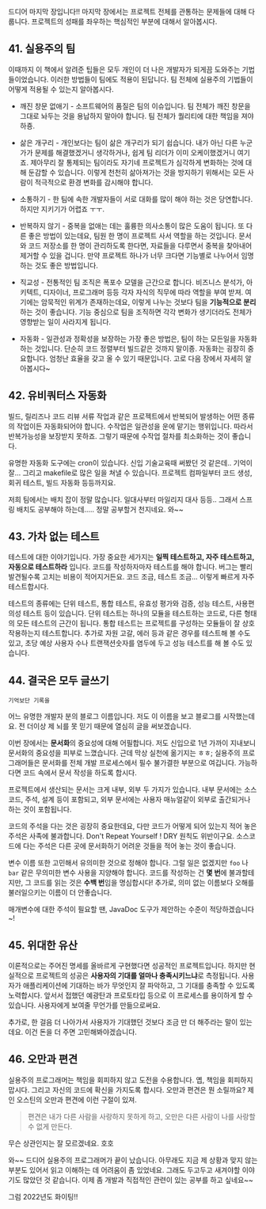 드디어 마지막 장입니다!! 마지막 장에서는 프로젝트 전체를 관통하는 문제들에 대해 다룹니다. 프로젝트의 성패를 좌우하는 핵심적인 부분에 대해서 알아봅시다. 



## 41. 실용주의 팀

이때까지 이 책에서 알려준 팁들은 모두 개인이 더 나은 개발자가 되게끔 도와주는 기법들이었습니다. 이러한 방법들이 팀에도 적용이 된답니다. 팀 전체에 실용주의 기법들이 어떻게 적용될 수 있는지 알아봅시다.



- 깨진 창문 없애기 - 소프트웨어의 품질은 팀의 이슈입니다. 팀 전체가 깨진 창문을 그대로 놔두는 것을 용납하지 말아야 합니다. 팀 전체가 퀄리티에 대한 책임을 져야 하죵.




- 삶은 개구리 - 개인보다는 팀이 삶은 개구리가 되기 쉽습니다. 내가 아닌 다른 누군가가 문제를 해결했겠거니 생각하거나, 쉽게 팀 리더가 이미 오케이했겠거니 여기죠. 제아무리 잘 통제되는 팀이라도 자기네 프로젝트가 심각하게 변화하는 것에 대해 둔감할 수 있습니다. 이렇게 천천히 삶아져가는 것을 방지하기 위해서는 모든 사람이 적극적으로 환경 변화를 감시해야 합니다.




- 소통하기 - 한 팀에 속한 개발자들이 서로 대화를 많이 해야 하는 것은 당연합니다. 하지만 지키기가 어렵죠 ㅜㅜ. 




- 반복하지 않기 - 중복을 없애는 데는 훌륭한 의사소통이 많은 도움이 됩니다. 또 다른 좋은 방법이 있는데요, 팀원 한 명이 프로젝트 사서 역할을 하는 것입니다. 문서와 코드 저장소를 한 명이 관리하도록 한다면, 자료들을 다루면서 중복을 찾아내어 제거할 수 있을 겁니다. 만약 프로젝트 하나가 너무 크다면 기능별로 나누어서 임명하는 것도 좋은 방법입니다.




- 직교성 - 전통적인 팀 조직은 폭포수 모델을 근간으로 합니다. 비즈니스 분석가, 아키텍트, 디자이너, 프로그래머 등등 각자 자식의 직무에 따라 역할을 부여 받져. 여기에는 암묵적인 위계가 존재하는데요, 이렇게 나누는 것보다 팀을 **기능적으로 분리**하는 것이 좋습니다. 기능 중심으로 팀을 조직하면 각각 변화가 생기더라도 전체가 영향받는 일이 사라지게 됩니다.




- 자동화 - 일관성과 정확성을 보장하는 가장 좋은 방법은, 팀이 하는 모든일을 자동화하는 것입니다. 단순히 코드 정렬부터 빌드같은 것까지 말이죵. 자동화는 굉장히 중요합니다. 엄청난 효율을 갖고 올 수 있기 때문입니다. 고로 다음 장에서 자세히 알아봅시다~




## 42. 유비쿼터스 자동화

빌드, 릴리즈나 코드 리뷰 서류 작업과 같은 프로젝트에서 반복되어 발생하는 어떤 종류의 작업이든 자동화되어야 합니다. 수작업은 일관성을 운에 맡기는 행위입니다. 따라서 반복가능성을 보장받지 못하죠. 그렇기 때문에 수작업 절차를 최소화하는 것이 좋습니다.



유명한 자동화 도구에는 cron이 있습니다. 신입 기술교육때 써봤던 것 같은데.. 기억이 잘... 그리고 makefile로 많은 일을 쳐낼 수 있습니다. 프로젝트 컴파일부터 코드 생성, 회귀 테스트, 빌드 자동화 등등까지요.



저희 팀에서는 배치 잡이 정말 많습니다. 일대사부터 마일리지 대사 등등.. 그래서 스프링 배치도 공부해야 하는데..... 정말 공부할거 천지네요. 와~~



## 43. 가차 없는 테스트

테스트에 대한 이야기입니다. 가장 중요한 세가지는 **일찍 테스트하고, 자주 테스트하고, 자동으로 테스트하라** 입니다. 코드를 작성하자마자 테스트를 해야 합니다. 버그는 빨리 발견될수록 고치는 비용이 적어지거든요. 코드 조금, 테스트 조금... 이렇게 빠르게 자주 테스트합시다. 



테스트의 종류에는 단위 테스트, 통합 테스트, 유효성 평가와 검증, 성능 테스트, 사용편의성 테스트 등이 있습니다. 단위 테스트는 하나의 모듈을 테스트하는 코드로, 다른 형태의 모든 테스트의 근간이 됩니다. 통합 테스트는 프로젝트를 구성하는 모듈들이 잘 상호작용하는지 테스트합니다. 추가로 자원 고갈, 에러 등과 같은 경우를 테스트해 볼 수도 있고, 초당 예상 사용자 수나 트랜잭션숫자를 염두에 두고 성능 테스트를 해 볼 수도 있습니다.



## 44. 결국은 모두 글쓰기

`기억보단 기록을` 

어느 유명한 개발자 분의 블로그 이름입니다. 저도 이 이름을 보고 블로그를 시작했는데요. 전 더이상 제 뇌를 못 믿기 때문에 열심히 글을 써보겠습니다.



이번 장에서는 **문서화**의 중요성에 대해 어필합니다. 저도 신입으로 1년 가까이 지내보니 문서화의 중요성을 피부로 느꼈습니다. 근데 막상 실천에 옮기지는 ㅎㅎ; 실용주의 프로그래머들은 문서화를 전체 개발 프로세스에서 필수 불가결한 부분으로 여깁니다. 가능하다면 코드 속에서 문서 작성을 하도록 합시다.



프로젝트에서 생산되는 문서는 크게 내부, 외부 두 가지가 있습니다. 내부 문서에는 소스코드, 주석, 설계 등이 포함되고, 외부 문서에는 사용자 매뉴얼같이 외부로 출간되거나 하는 것이 포함됩니다. 



코드의 주석을 다는 것은 굉장히 중요한데요, 다만 코드가 어떻게 되어 있는지 적어 놓은 주석은 사족에 불과합니다. Don't Repeat Yourself ! DRY 원칙도 위반이구요. 소스코드에 다는 주석은 다른 곳에 문서화하기 어려운 것들을 적어 놓는 것이 좋습니다. 



변수 이름 또한 고민해서 유의미한 것으로 정해야 합니다. 그럴 일은 없겠지만 `foo` 나 `bar` 같은 무의미한 변수 사용을 지양해야 합니다. 코드를 작성하는 건 **몇 번**에 불과할테지만, 그 코드를 읽는 것은 **수백 번**임을 명심합시다! 추가로, 의미 없는 이름보다 오해를 불러일으키는 이름이 더 안좋습니다.



매개변수에 대한 주석이 필요할 땐, JavaDoc 도구가 제안하는 수준이 적당하겠습니다~!



## 45. 위대한 유산

이론적으로는 주어진 명세를 올바르게 구현했다면 성공적인 프로젝트입니다. 하지만 현실적으로 프로젝트의 성공은 **사용자의 기대를 얼마나 충족시키느냐**로 측정됩니다. 사용자가 애플리케이션에 기대하는 바가 무엇인지 잘 파악하고, 그 기대를 충족할 수 있도록 노력합시다. 앞서서 접했던 예광탄과 프로토타입 등으로 이 프로세스를 용이하게 할 수 있습니다. 사용자에게 보여줄 무언가를 만듦으로써요.



추가로, 한 걸음 더 나아가서 사용자가 기대했던 것보다 조금 만 더 해주라는 말이 있는데요. 이건 돈을 더 주면 고민해봐야겠습니다.



## 46. 오만과 편견

실용주의 프로그래머는 책임을 회피하지 않고 도전을 수용합니다. 옙, 책임을 회피하지 맙시다. 그리고 자신의 코드에 확신을 가지도록 합시다. 오만과 편견은 뭔 소릴까요? 제인 오스틴의 오만과 편견에 이런 구절이 있져.



> 편견은 내가 다른 사람을 사랑하지 못하게 하고, 오만은 다른 사람이 나를 사랑할 수 없게 만든다.



무슨 상관인지는 잘 모르겠네요. 호호





와~~ 드디어 실용주의 프로그래머가 끝이 났습니다. 아무래도 지금 제 상황과 맞지 않는 부분도 있어서 읽고 이해하는 데 어려움이 좀 있었네요. 그래도 두고두고 새겨야할 이야기도 많았던 것 같습니다. 이제 좀 개발과 직접적인 관련이 있는 공부를 하고 싶네요~~



그럼 2022년도 화이팅!!
